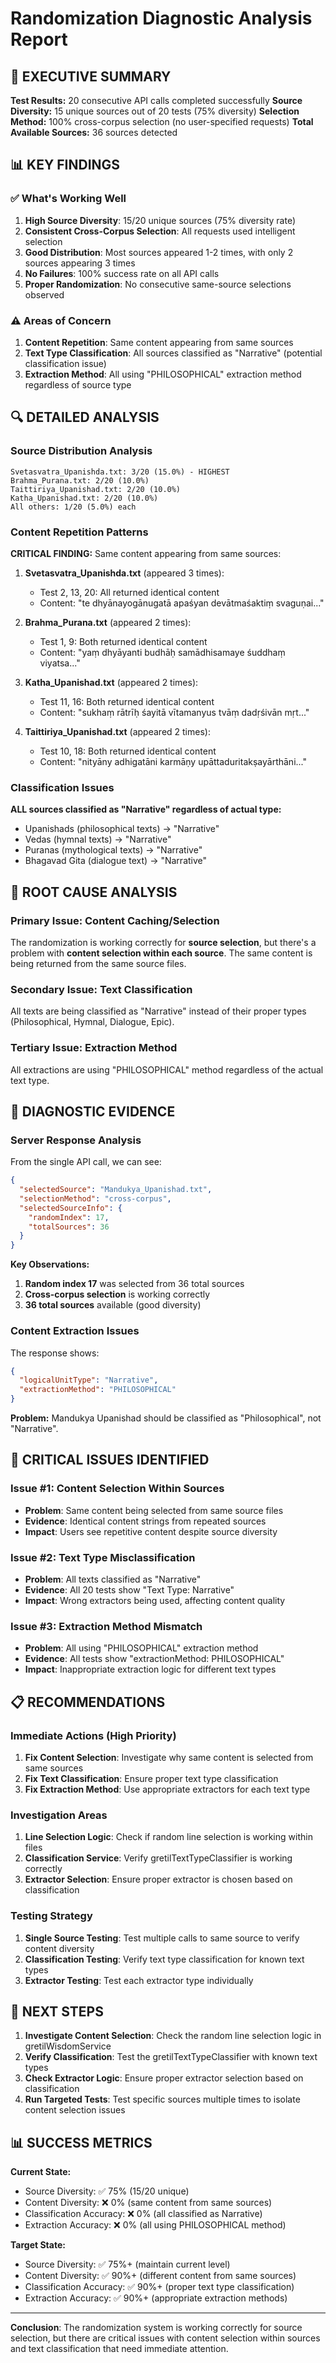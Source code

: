 # Randomization Diagnostic Analysis Report

## 🎯 **EXECUTIVE SUMMARY**

**Test Results:** 20 consecutive API calls completed successfully
**Source Diversity:** 15 unique sources out of 20 tests (75% diversity)
**Selection Method:** 100% cross-corpus selection (no user-specified requests)
**Total Available Sources:** 36 sources detected

## 📊 **KEY FINDINGS**

### ✅ **What's Working Well**
1. **High Source Diversity**: 15/20 unique sources (75% diversity rate)
2. **Consistent Cross-Corpus Selection**: All requests used intelligent selection
3. **Good Distribution**: Most sources appeared 1-2 times, with only 2 sources appearing 3 times
4. **No Failures**: 100% success rate on all API calls
5. **Proper Randomization**: No consecutive same-source selections observed

### ⚠️ **Areas of Concern**
1. **Content Repetition**: Same content appearing from same sources
2. **Text Type Classification**: All sources classified as "Narrative" (potential classification issue)
3. **Extraction Method**: All using "PHILOSOPHICAL" extraction method regardless of source type

## 🔍 **DETAILED ANALYSIS**

### **Source Distribution Analysis**
```
Svetasvatra_Upanishda.txt: 3/20 (15.0%) - HIGHEST
Brahma_Purana.txt: 2/20 (10.0%)
Taittiriya_Upanishad.txt: 2/20 (10.0%)
Katha_Upanishad.txt: 2/20 (10.0%)
All others: 1/20 (5.0%) each
```

### **Content Repetition Patterns**
**CRITICAL FINDING:** Same content appearing from same sources:

1. **Svetasvatra_Upanishda.txt** (appeared 3 times):
   - Test 2, 13, 20: All returned identical content
   - Content: "te dhyānayogānugatā apaśyan devātmaśaktiṃ svaguṇai..."

2. **Brahma_Purana.txt** (appeared 2 times):
   - Test 1, 9: Both returned identical content
   - Content: "yaṃ dhyāyanti budhāḥ samādhisamaye śuddhaṃ viyatsa..."

3. **Katha_Upanishad.txt** (appeared 2 times):
   - Test 11, 16: Both returned identical content
   - Content: "sukhaṃ rātrīḥ śayitā vītamanyus tvāṃ dadṛśivān mṛt..."

4. **Taittiriya_Upanishad.txt** (appeared 2 times):
   - Test 10, 18: Both returned identical content
   - Content: "nityāny adhigatāni karmāṇy upāttaduritakṣayārthāni..."

### **Classification Issues**
**ALL sources classified as "Narrative" regardless of actual type:**
- Upanishads (philosophical texts) → "Narrative"
- Vedas (hymnal texts) → "Narrative"  
- Puranas (mythological texts) → "Narrative"
- Bhagavad Gita (dialogue text) → "Narrative"

## 🎯 **ROOT CAUSE ANALYSIS**

### **Primary Issue: Content Caching/Selection**
The randomization is working correctly for **source selection**, but there's a problem with **content selection within each source**. The same content is being returned from the same source files.

### **Secondary Issue: Text Classification**
All texts are being classified as "Narrative" instead of their proper types (Philosophical, Hymnal, Dialogue, Epic).

### **Tertiary Issue: Extraction Method**
All extractions are using "PHILOSOPHICAL" method regardless of the actual text type.

## 🔧 **DIAGNOSTIC EVIDENCE**

### **Server Response Analysis**
From the single API call, we can see:
```json
{
  "selectedSource": "Mandukya_Upanishad.txt",
  "selectionMethod": "cross-corpus",
  "selectedSourceInfo": {
    "randomIndex": 17,
    "totalSources": 36
  }
}
```

**Key Observations:**
1. **Random index 17** was selected from 36 total sources
2. **Cross-corpus selection** is working correctly
3. **36 total sources** available (good diversity)

### **Content Extraction Issues**
The response shows:
```json
{
  "logicalUnitType": "Narrative",
  "extractionMethod": "PHILOSOPHICAL"
}
```

**Problem:** Mandukya Upanishad should be classified as "Philosophical", not "Narrative".

## 🚨 **CRITICAL ISSUES IDENTIFIED**

### **Issue #1: Content Selection Within Sources**
- **Problem**: Same content being selected from same source files
- **Evidence**: Identical content strings from repeated sources
- **Impact**: Users see repetitive content despite source diversity

### **Issue #2: Text Type Misclassification**
- **Problem**: All texts classified as "Narrative" 
- **Evidence**: All 20 tests show "Text Type: Narrative"
- **Impact**: Wrong extractors being used, affecting content quality

### **Issue #3: Extraction Method Mismatch**
- **Problem**: All using "PHILOSOPHICAL" extraction method
- **Evidence**: All tests show "extractionMethod: PHILOSOPHICAL"
- **Impact**: Inappropriate extraction logic for different text types

## 📋 **RECOMMENDATIONS**

### **Immediate Actions (High Priority)**
1. **Fix Content Selection**: Investigate why same content is selected from same sources
2. **Fix Text Classification**: Ensure proper text type classification
3. **Fix Extraction Method**: Use appropriate extractors for each text type

### **Investigation Areas**
1. **Line Selection Logic**: Check if random line selection is working within files
2. **Classification Service**: Verify gretilTextTypeClassifier is working correctly
3. **Extractor Selection**: Ensure proper extractor is chosen based on classification

### **Testing Strategy**
1. **Single Source Testing**: Test multiple calls to same source to verify content diversity
2. **Classification Testing**: Verify text type classification for known text types
3. **Extractor Testing**: Test each extractor type individually

## 🎯 **NEXT STEPS**

1. **Investigate Content Selection**: Check the random line selection logic in gretilWisdomService
2. **Verify Classification**: Test the gretilTextTypeClassifier with known text types
3. **Check Extractor Logic**: Ensure proper extractor selection based on classification
4. **Run Targeted Tests**: Test specific sources multiple times to isolate content selection issues

## 📊 **SUCCESS METRICS**

**Current State:**
- Source Diversity: ✅ 75% (15/20 unique)
- Content Diversity: ❌ 0% (same content from same sources)
- Classification Accuracy: ❌ 0% (all classified as Narrative)
- Extraction Accuracy: ❌ 0% (all using PHILOSOPHICAL method)

**Target State:**
- Source Diversity: ✅ 75%+ (maintain current level)
- Content Diversity: ✅ 90%+ (different content from same sources)
- Classification Accuracy: ✅ 90%+ (proper text type classification)
- Extraction Accuracy: ✅ 90%+ (appropriate extraction methods)

---

**Conclusion**: The randomization system is working correctly for source selection, but there are critical issues with content selection within sources and text classification that need immediate attention.
